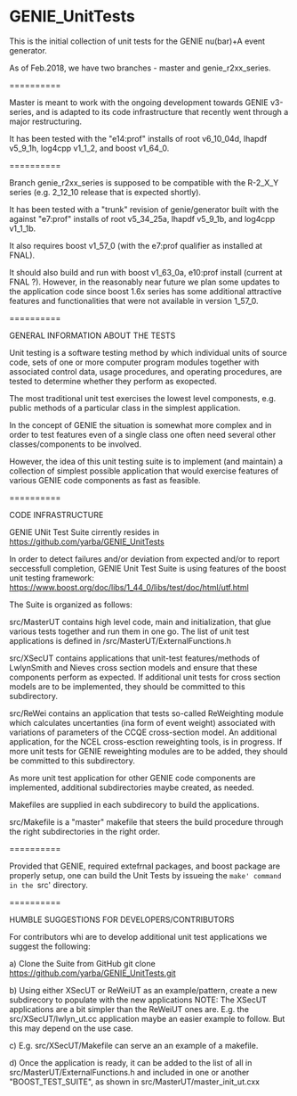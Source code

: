 # GENIE_UnitTests

This is the initial collection of unit tests for the GENIE nu(bar)+A event generator.

As of Feb.2018, we have two branches - master and genie_r2xx_series.

==========

Master is meant to work with the ongoing development towards GENIE v3-series, and is adapted
to its code infrastructure that recently went through a major restructuring.

It has been tested with the "e14:prof" installs of root v6_10_04d, lhapdf v5_9_1h, log4cpp v1_1_2,
and boost v1_64_0.

==========

Branch genie_r2xx_series is supposed to be compatible with the R-2_X_Y series (e.g. 2_12_10
release that is expected shortly).

It has been tested with a "trunk" revision of genie/generator built with the against
"e7:prof" installs of root v5_34_25a, lhapdf v5_9_1b, and log4cpp v1_1_1b.

It also requires boost v1_57_0 (with the e7:prof qualifier as installed at FNAL).

It should also build and run with boost v1_63_0a, e10:prof install (current at FNAL ?).
However, in the reasonably near future we plan some updates to the application code 
since boost 1.6x series has some additional attractive features and functionalities
that were not available in version 1_57_0. 

==========

GENERAL INFORMATION ABOUT THE TESTS

Unit testing is a software testing method by which individual units of source code, sets of one 
or more computer program modules together with associated control data, usage procedures, and 
operating procedures, are tested to determine whether they perform as exopected.

The most traditional unit test exercises the lowest level componests, e.g. public methods of 
a particular class in the simplest application.

In the concept of GENIE the situation is somewhat more complex and in order to test features even 
of a single class one often need several other classes/components to be involved.

However, the idea of this unit testing suite is to implement (and maintain) a collection of
simplest possible application that would exercise features of various GENIE code components 
as fast as feasible.  

==========

CODE INFRASTRUCTURE

GENIE UNit Test Suite cirrently resides in
https://github.com/yarba/GENIE_UnitTests

In order to detect failures and/or deviation from expected and/or to report seccessfull completion, 
GENIE Unit Test Suite is using features of  the boost unit testing framework: 
https://www.boost.org/doc/libs/1_44_0/libs/test/doc/html/utf.html

The Suite is organized as follows:

src/MasterUT contains high level code, main and initialization, that glue various tests together 
and run them in one go.
The list of unit test applications is defined in /src/MasterUT/ExternalFunctions.h 

src/XSecUT contains applications that unit-test features/methods of LwlynSmith and Nieves cross section
models and ensure that these components perform as expected.
If additional unit tests for cross section models are to be implemented, they should be committed 
to this subdirectory.

src/ReWei contains an application that tests so-called ReWeighting module which calculates uncertanties 
(ina form of event weight) associated with variations of parameters of the CCQE cross-section model.
An additional application, for the NCEL cross-esction reweighting tools, is in progress.
If more unit tests for GENIE reweighting modules are to be added, they should be committed to this 
subdirectory. 

As more unit test application for other GENIE code components are implemented, additional subdirectories
maybe created, as needed.

Makefiles are supplied in each subdirecory to build the applications.

src/Makefile is a "master" makefile that steers the build procedure through the right subdirectories 
in the right order.

==========

Provided that GENIE, required extefrnal packages, and boost package are properly setup, one can build
the Unit Tests by issueing the `make' command in the `src' directory. 

==========

HUMBLE SUGGESTIONS FOR DEVELOPERS/CONTRIBUTORS

For contributors whi are to develop additional unit test applications we suggest the following:

a) Clone the Suite from GitHub
git clone https://github.com/yarba/GENIE_UnitTests.git

b) Using either XSecUT or ReWeiUT as an example/pattern, create a new subdirecory to populate 
with the new applications
NOTE: The XSecUT applications are a bit simpler than the ReWeiUT ones are. 
E.g. the src/XSecUT/lwlyn_ut.cc application maybe an easier example to follow. 
But this may depend on the use case.

c) E.g. src/XSecUT/Makefile can serve an an example of a makefile.

d) Once the application is ready, it can be added to the list of all in src/MasterUT/ExternalFunctions.h
and included in one or another "BOOST_TEST_SUITE", as shown in src/MasterUT/master_init_ut.cxx





